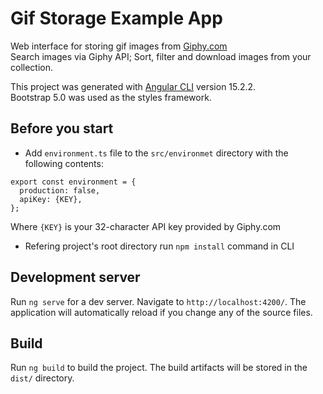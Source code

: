 # Gif Storage Example App

Web interface for storing gif images from [Giphy.com](https://giphy.com)\
Search images via Giphy API; Sort, filter and download images from your collection.

This project was generated with [Angular CLI](https://github.com/angular/angular-cli) version 15.2.2.\
Bootstrap 5.0 was used as the styles framework. 

## Before you start
* Add `environment.ts` file to the `src/environmet` directory with the following contents:
```
export const environment = {
  production: false, 
  apiKey: {KEY},
};
```
 Where `{KEY}` is your 32-character API key provided by Giphy.com

* Refering project's root directory run `npm install` command in CLI

## Development server

Run `ng serve` for a dev server. Navigate to `http://localhost:4200/`. The application will automatically reload if you change any of the source files.

## Build

Run `ng build` to build the project. The build artifacts will be stored in the `dist/` directory.
